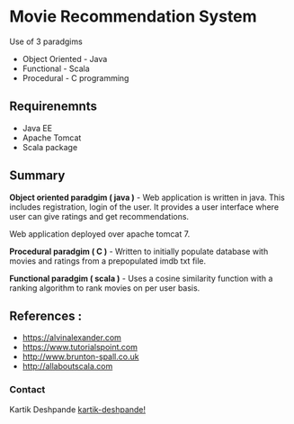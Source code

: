 # Movie Recommendation System
Use of 3 paradgims 
- Object Oriented - Java
- Functional - Scala
- Procedural - C programming

## Requirenemnts 
- Java EE
- Apache Tomcat
- Scala package

## Summary 

**Object oriented paradgim ( java )** - Web application is written in java. This includes registration, login of the user.
It provides a user interface where user can give ratings and get recommendations.

Web application deployed over apache tomcat 7.

**Procedural paradgim ( C )**  - Written to initially populate database with movies and ratings from a prepopulated imdb txt file. 

**Functional paradgim ( scala )** - Uses a cosine similarity function with a ranking algorithm to rank movies on per user basis.


## References :
- https://alvinalexander.com
- https://www.tutorialspoint.com
- http://www.brunton-spall.co.uk
- http://allaboutscala.com


### Contact

Kartik Deshpande [kartik-deshpande!](https://www.linkedin.com/in/kartik-deshpande/)
